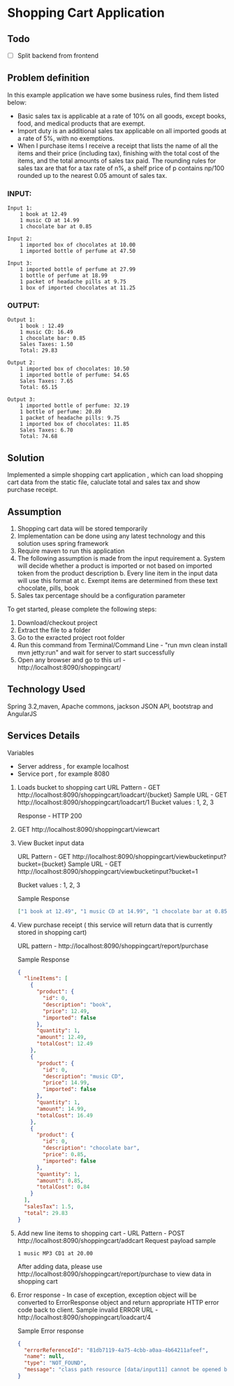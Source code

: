 # Shopping Cart Application

## Todo
- [ ] Split backend from frontend

## Problem definition

In this example application we have some business rules, find them listed below:

- Basic sales tax is applicable at a rate of 10% on all goods, except books, food,
  and medical products that are exempt.
- Import duty is an additional sales tax applicable on all imported goods at a rate of 5%, with no exemptions.
- When I purchase items I receive a receipt that lists the name of all the items and
  their price (including tax), finishing with the total cost of the items, and the total
  amounts of sales tax paid.
  The rounding rules for sales tax are that for a tax rate of n%, a shelf price of p contains np/100 rounded up to the nearest 0.05 amount of sales tax.

### INPUT:

    Input 1:
    	1 book at 12.49
    	1 music CD at 14.99
    	1 chocolate bar at 0.85

    Input 2:
    	1 imported box of chocolates at 10.00
    	1 imported bottle of perfume at 47.50

    Input 3:
    	1 imported bottle of perfume at 27.99
    	1 bottle of perfume at 18.99
    	1 packet of headache pills at 9.75
    	1 box of imported chocolates at 11.25

### OUTPUT:

    Output 1:
    	1 book : 12.49
    	1 music CD: 16.49
    	1 chocolate bar: 0.85
    	Sales Taxes: 1.50
    	Total: 29.83

    Output 2:
    	1 imported box of chocolates: 10.50
    	1 imported bottle of perfume: 54.65
    	Sales Taxes: 7.65
    	Total: 65.15

    Output 3:
    	1 imported bottle of perfume: 32.19
    	1 bottle of perfume: 20.89
    	1 packet of headache pills: 9.75
    	1 imported box of chocolates: 11.85
    	Sales Taxes: 6.70
    	Total: 74.68

## Solution

Implemented a simple shopping cart application , which can load shopping cart data from the static file, caluclate total and sales tax and show purchase receipt.

## Assumption

1. Shopping cart data will be stored temporarily
2. Implementation can be done using any latest technology and this solution uses spring framework
3. Require maven to run this application
4. The following assumption is made from the input requirement
   a. System will decide whether a product is imported or not based on imported token from the product description
   b. Every line item in the input data will use this format <Qty> <imported> <desc> at <price>
   c. Exempt items are determined from these text chocolate, pills, book
5. Sales tax percentage should be a configuration parameter

To get started, please complete the following steps:

1. Download/checkout project
2. Extract the file to a folder
3. Go to the exracted project root folder
4. Run this command from Terminal/Command Line - "run mvn clean install mvn jetty:run" and wait for server to start successfully
5. Open any browser and go to this url - http://localhost:8090/shoppingcart/

## Technology Used

Spring 3.2,maven, Apache commons, jackson JSON API, bootstrap and AngularJS

## Services Details

Variables

- Server address <localhost>, for example localhost
- Service port <port>, for example 8080

1. Loads bucket to shopping cart
   URL Pattern - GET http://localhost:8090/shoppingcart/loadcart/{bucket}
   Sample URL - GET http://localhost:8090/shoppingcart/loadcart/1
   Bucket values : 1, 2, 3

   Response - HTTP 200

2. GET http://localhost:8090/shoppingcart/viewcart

3. View Bucket input data

   URL Pattern - GET http://localhost:8090/shoppingcart/viewbucketinput?bucket={bucket}
   Sample URL - GET http://localhost:8090/shoppingcart/viewbucketinput?bucket=1

   Bucket values : 1, 2, 3

   Sample Response

   ```json
   ["1 book at 12.49", "1 music CD at 14.99", "1 chocolate bar at 0.85"]
   ```

4) View purchase receipt ( this service will return data that is currently stored in shopping cart)

   URL pattern - http://localhost:8090/shoppingcart/report/purchase

   Sample Response

   ```json
   {
     "lineItems": [
       {
         "product": {
           "id": 0,
           "description": "book",
           "price": 12.49,
           "imported": false
         },
         "quantity": 1,
         "amount": 12.49,
         "totalCost": 12.49
       },
       {
         "product": {
           "id": 0,
           "description": "music CD",
           "price": 14.99,
           "imported": false
         },
         "quantity": 1,
         "amount": 14.99,
         "totalCost": 16.49
       },
       {
         "product": {
           "id": 0,
           "description": "chocolate bar",
           "price": 0.85,
           "imported": false
         },
         "quantity": 1,
         "amount": 0.85,
         "totalCost": 0.84
       }
     ],
     "salesTax": 1.5,
     "total": 29.83
   }
   ```

5) Add new line items to shopping cart -
   URL Pattern - POST http://localhost:8090/shoppingcart/addcart
   Request payload sample

   ```text
   1 music MP3 CD1 at 20.00
   ```

   After adding data, please use http://localhost:8090/shoppingcart/report/purchase to view data in shopping cart

6) Error response - In case of exception, exception object will be converted to ErrorResponse object and return appropriate HTTP error code back to client. Sample invalid ERROR URL - http://localhost:8090/shoppingcart/loadcart/4

   Sample Error response

   ```json
   {
     "errorReferenceId": "81db7119-4a75-4cbb-a0aa-4b64211afeef",
     "name": null,
     "type": "NOT_FOUND",
     "message": "class path resource [data/input11] cannot be opened because it does not exist"
   }
   ```
